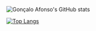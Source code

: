 
 ![Gonçalo Afonso's GitHub stats](https://github-readme-stats.vercel.app/api?username=gafonsoGIT&count_private=true&show_icons=true&theme=draculatitle_color=04d17c&text_color=05ff97&bg_color=000000&include_all_commits=true)
 
 
 [![Top Langs](https://github-readme-stats.vercel.app/api/top-langs/?username=gafonsoGIT&layout=compact&theme=draculatitle_color=04d17c&text_color=05ff97&bg_color=000000)](https://github.com/juliogoncalves147/github-readme-stats)

